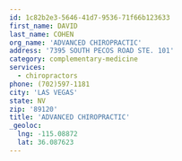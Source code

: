 ```yaml
---
id: 1c82b2e3-5646-41d7-9536-71f66b123633
first_name: DAVID
last_name: COHEN
org_name: 'ADVANCED CHIROPRACTIC'
address: '7395 SOUTH PECOS ROAD STE. 101'
category: complementary-medicine
services:
  - chiropractors
phone: (702)597-1181
city: 'LAS VEGAS'
state: NV
zip: '89120'
title: 'ADVANCED CHIROPRACTIC'
_geoloc:
  lng: -115.08872
  lat: 36.087623
---
```

